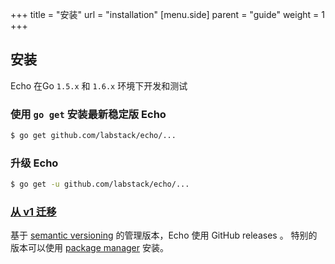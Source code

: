 +++
title = "安装"
url = "installation"
[menu.side]
  parent = "guide"
  weight = 1
+++

## 安装

Echo 在Go `1.5.x` 和 `1.6.x` 环境下开发和测试

### 使用 `go get` 安装最新稳定版 Echo

```sh
$ go get github.com/labstack/echo/...
```

### 升级 Echo

```sh
$ go get -u github.com/labstack/echo/...
```

### [从 v1 迁移](/guide/migrating)

基于 [semantic versioning](http://semver.org) 的管理版本，Echo 使用 GitHub releases 。
特别的版本可以使用 [package manager](https://github.com/avelino/awesome-go#package-management) 安装。
